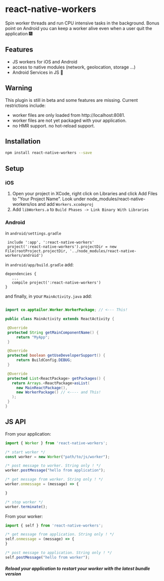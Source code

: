 # react-native-workers

Spin worker threads and run CPU intensive tasks in the background. Bonus point on Android you can keep a worker alive even when a user quit the application :fireworks:

## Features
- JS workers for iOS and Android
- access to native modules (network, geolocation, storage ...)
- Android Services in JS :tada:

## Warning
This plugin is still in beta and some features are missing. Current restrictions include:
- worker files are only loaded from http://localhost:8081.
- worker files are not yet packaged with your application.
- no HMR support. no hot-reload support.

## Installation

```bash
npm install react-native-workers --save
```

## Setup

### iOS

1. Open your project in XCode, right click on Libraries and click Add Files to "Your Project Name". Look under node_modules/react-native-workers/ios and add `Workers.xcodeproj`
2. Add `libWorkers.a` to `Build Phases -> Link Binary With Libraries`

### Android

in `android/settings.gradle`

```
 include ':app', ':react-native-workers'
 project(':react-native-workers').projectDir = new File(rootProject.projectDir, '../node_modules/react-native-workers/android')
 ```

in `android/app/build.gradle` add:

```
dependencies {
   ...
   compile project(':react-native-workers')
}
```

and finally, in your `MainActivity.java` add:

```java

import co.apptailor.Worker.WorkerPackage; // <--- This!

public class MainActivity extends ReactActivity {

 @Override
 protected String getMainComponentName() {
     return "MyApp";
 }

 @Override
 protected boolean getUseDeveloperSupport() {
     return BuildConfig.DEBUG;
 }

 @Override
 protected List<ReactPackage> getPackages() {
   return Arrays.<ReactPackage>asList(
     new MainReactPackage(),
     new WorkerPackage() // <---- and This!
   );
 }
}
```

## JS API

From your application:
```js
import { Worker } from 'react-native-workers';

/* start worker */
const worker = new Worker("path/to/js/worker");

/* post message to worker. String only ! */
worker.postMessage("hello from application");

/* get message from worker. String only ! */
worker.onmessage = (message) => {

}

/* stop worker */
worker.terminate();

```

From your worker:
```js
import { self } from 'react-native-workers';

/* get message from application. String only ! */
self.onmessage = (message) => {
}

/* post message to application. String only ! */
self.postMessage("hello from worker");
```

##### Reload your application to restart your worker with the latest bundle version
